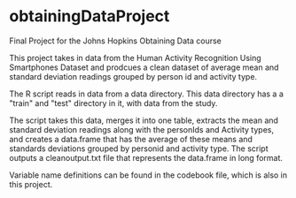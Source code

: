 # obtainingDataProject
Final Project for the Johns Hopkins Obtaining Data course

This project takes in data from the Human Activity Recognition Using Smartphones Dataset and prodcues a clean dataset of average mean and standard deviation readings grouped by person id and activity type.

The R script reads in data from a data directory.  This data directory has a a "train" and "test" directory in it, with data from the study.

The script takes this data, merges it into one table, extracts the mean and standard deviation readings along with the personIds and Activity types, and creates a data.frame that has the average of these means and standards deviations grouped by personid and activity type.  The script outputs a cleanoutput.txt file that represents the data.frame in long format.

Variable name definitions can be found in the codebook file, which is also in this project.
